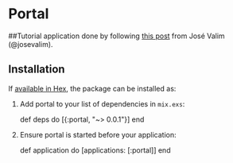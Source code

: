 # Portal

##Tutorial application done by following [this post][1] from José Valim (@josevalim).

## Installation

If [available in Hex](https://hex.pm/docs/publish), the package can be installed as:

  1. Add portal to your list of dependencies in `mix.exs`:

        def deps do
          [{:portal, "~> 0.0.1"}]
        end

  2. Ensure portal is started before your application:

        def application do
          [applications: [:portal]]
        end


[1]: https://howistart.org/posts/elixir/1 "Portal"